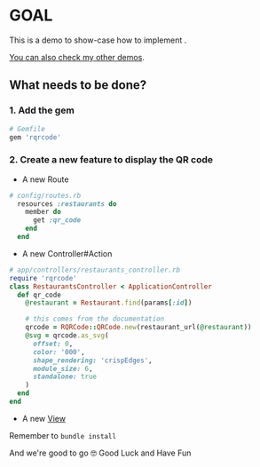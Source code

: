 # GOAL

This is a demo to show-case how to implement .

[You can also check my other demos](https://github.com/andrerferrer/dedemos/blob/master/README.md#ded%C3%A9mos).

## What needs to be done?

### 1. Add the gem
```ruby
# Gemfile
gem 'rqrcode'
```

### 2. Create a new feature to display the QR code
  * A new Route
  ```ruby
  # config/routes.rb
    resources :restaurants do
      member do
        get :qr_code
      end
    end
  ```
  * A new Controller#Action
  ```ruby
  # app/controllers/restaurants_controller.rb
  require 'rqrcode'
  class RestaurantsController < ApplicationController
    def qr_code
      @restaurant = Restaurant.find(params[:id])

      # this comes from the documentation
      qrcode = RQRCode::QRCode.new(restaurant_url(@restaurant))
      @svg = qrcode.as_svg(
        offset: 0,
        color: '000',
        shape_rendering: 'crispEdges',
        module_size: 6,
        standalone: true
      )
    end
  end
  ```
  * A new [View](app/views/restaurants/qr_code.html.erb)

Remember to `bundle install`

And we're good to go 🤓
Good Luck and Have Fun
